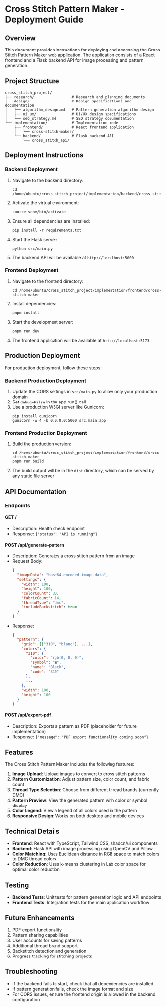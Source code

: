 # Cross Stitch Pattern Maker - Deployment Guide

## Overview

This document provides instructions for deploying and accessing the Cross Stitch Pattern Maker web application. The application consists of a React frontend and a Flask backend API for image processing and pattern generation.

## Project Structure

```
cross_stitch_project/
├── research/                 # Research and planning documents
├── design/                   # Design specifications and documentation
│   ├── algorithm_design.md   # Pattern generation algorithm design
│   ├── ui_ux/                # UI/UX design specifications
│   └── seo_strategy.md       # SEO strategy documentation
└── implementation/           # Implementation code
    ├── frontend/             # React frontend application
    │   └── cross-stitch-maker/
    └── backend/              # Flask backend API
        └── cross_stitch_api/
```

## Deployment Instructions

### Backend Deployment

1. Navigate to the backend directory:
   ```
   cd /home/ubuntu/cross_stitch_project/implementation/backend/cross_stitch_api
   ```

2. Activate the virtual environment:
   ```
   source venv/bin/activate
   ```

3. Ensure all dependencies are installed:
   ```
   pip install -r requirements.txt
   ```

4. Start the Flask server:
   ```
   python src/main.py
   ```

5. The backend API will be available at `http://localhost:5000`

### Frontend Deployment

1. Navigate to the frontend directory:
   ```
   cd /home/ubuntu/cross_stitch_project/implementation/frontend/cross-stitch-maker
   ```

2. Install dependencies:
   ```
   pnpm install
   ```

3. Start the development server:
   ```
   pnpm run dev
   ```

4. The frontend application will be available at `http://localhost:5173`

## Production Deployment

For production deployment, follow these steps:

### Backend Production Deployment

1. Update the CORS settings in `src/main.py` to allow only your production domain
2. Set `debug=False` in the app.run() call
3. Use a production WSGI server like Gunicorn:
   ```
   pip install gunicorn
   gunicorn -w 4 -b 0.0.0.0:5000 src.main:app
   ```

### Frontend Production Deployment

1. Build the production version:
   ```
   cd /home/ubuntu/cross_stitch_project/implementation/frontend/cross-stitch-maker
   pnpm run build
   ```

2. The build output will be in the `dist` directory, which can be served by any static file server

## API Documentation

### Endpoints

#### GET /
- Description: Health check endpoint
- Response: `{"status": "API is running"}`

#### POST /api/generate-pattern
- Description: Generates a cross stitch pattern from an image
- Request Body:
  ```json
  {
    "imageData": "base64-encoded-image-data",
    "settings": {
      "width": 100,
      "height": 100,
      "colorCount": 30,
      "fabricCount": 14,
      "threadType": "dmc",
      "includeBackstitch": true
    }
  }
  ```
- Response:
  ```json
  {
    "pattern": {
      "grid": [["310", "blanc"], ...],
      "colors": {
        "310": {
          "color": "rgb(0, 0, 0)",
          "symbol": "■",
          "name": "Black",
          "code": "310"
        },
        ...
      },
      "width": 100,
      "height": 100
    }
  }
  ```

#### POST /api/export-pdf
- Description: Exports a pattern as PDF (placeholder for future implementation)
- Response: `{"message": "PDF export functionality coming soon"}`

## Features

The Cross Stitch Pattern Maker includes the following features:

1. **Image Upload**: Upload images to convert to cross stitch patterns
2. **Pattern Customization**: Adjust pattern size, color count, and fabric count
3. **Thread Type Selection**: Choose from different thread brands (currently DMC)
4. **Pattern Preview**: View the generated pattern with color or symbol display
5. **Color Legend**: View a legend of all colors used in the pattern
6. **Responsive Design**: Works on both desktop and mobile devices

## Technical Details

- **Frontend**: React with TypeScript, Tailwind CSS, shadcn/ui components
- **Backend**: Flask API with image processing using OpenCV and Pillow
- **Color Matching**: Uses Euclidean distance in RGB space to match colors to DMC thread colors
- **Color Reduction**: Uses k-means clustering in Lab color space for optimal color reduction

## Testing

- **Backend Tests**: Unit tests for pattern generation logic and API endpoints
- **Frontend Tests**: Integration tests for the main application workflow

## Future Enhancements

1. PDF export functionality
2. Pattern sharing capabilities
3. User accounts for saving patterns
4. Additional thread brand support
5. Backstitch detection and generation
6. Progress tracking for stitching projects

## Troubleshooting

- If the backend fails to start, check that all dependencies are installed
- If pattern generation fails, check the image format and size
- For CORS issues, ensure the frontend origin is allowed in the backend configuration
